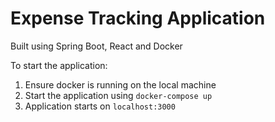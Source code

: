# Expense Tracking Application

Built using Spring Boot, React and Docker

To start the application:
1. Ensure docker is running on the local machine
2. Start the application using `docker-compose up`
3. Application starts on `localhost:3000`
